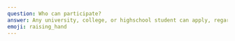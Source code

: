 ```yaml
---
question: Who can participate?
answer: Any university, college, or highschool student can apply, regardless of program.
emoji: raising_hand
---
```

